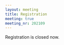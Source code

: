 ```yaml
---
layout: meeting
title: Registration
meeting: true
meeting_nr: 202109
---
```


Registration is closed now.

<!--
This summer school is financed by [SFB-TRR 195](https://www.computeralgebra.de/sfb/), and
primarily intended for its PhD students. Outside applications by PhD students and other
young researchers are also welcome, but internal applications have precedence.

To register, please send an email with the following information to
[Ingrid Dietz](mailto:idietz@mathematik.uni-kl.de):
  - Name
  - Affiliation
  - Topic of PhD
  - Name of Adviser
  - Research Interests
  - Quantify your experience (none/beginner/intermediate/advanced) in ...
    - using git
    - programming in general
    - programming in Julia
-->